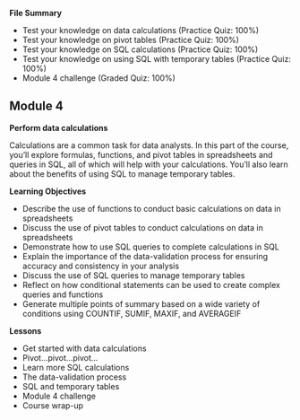 **File Summary**
- Test your knowledge on data calculations (Practice Quiz: 100%)
- Test your knowledge on pivot tables (Practice Quiz: 100%)
- Test your knowledge on SQL calculations (Practice Quiz: 100%)
- Test your knowledge on using SQL with temporary tables (Practice Quiz: 100%)
- Module 4 challenge (Graded Quiz: 100%)

## Module 4

**Perform data calculations**

Calculations are a common task for data analysts. In this part of the course, you’ll explore formulas, functions, and pivot tables in spreadsheets and queries in SQL, all of which will help with your calculations. You’ll also learn about the benefits of using SQL to manage temporary tables.

**Learning Objectives**
- Describe the use of functions to conduct basic calculations on data in spreadsheets
- Discuss the use of pivot tables to conduct calculations on data in spreadsheets
- Demonstrate how to use SQL queries to complete calculations in SQL
- Explain the importance of the data-validation process for ensuring accuracy and consistency in your analysis
- Discuss the use of SQL queries to manage temporary tables
- Reflect on how conditional statements can be used to create complex queries and functions
- Generate multiple points of summary based on a wide variety of conditions using COUNTIF, SUMIF, MAXIF, and AVERAGEIF

**Lessons**
- Get started with data calculations
- Pivot...pivot...pivot...
- Learn more SQL calculations
- The data-validation process
- SQL and temporary tables
- Module 4 challenge
- Course wrap-up
